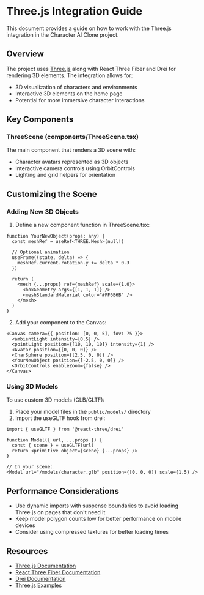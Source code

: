 # Three.js Integration Guide

This document provides a guide on how to work with the Three.js integration in the Character AI Clone project.

## Overview

The project uses [Three.js](https://threejs.org/) along with React Three Fiber and Drei for rendering 3D elements. The integration allows for:

- 3D visualization of characters and environments
- Interactive 3D elements on the home page
- Potential for more immersive character interactions

## Key Components

### ThreeScene (components/ThreeScene.tsx)

The main component that renders a 3D scene with:
- Character avatars represented as 3D objects
- Interactive camera controls using OrbitControls
- Lighting and grid helpers for orientation

## Customizing the Scene

### Adding New 3D Objects

1. Define a new component function in ThreeScene.tsx:

```tsx
function YourNewObject(props: any) {
  const meshRef = useRef<THREE.Mesh>(null!)
  
  // Optional animation
  useFrame((state, delta) => {
    meshRef.current.rotation.y += delta * 0.3
  })
  
  return (
    <mesh {...props} ref={meshRef} scale={1.0}>
      <boxGeometry args={[1, 1, 1]} />
      <meshStandardMaterial color="#FF6B6B" />
    </mesh>
  )
}
```

2. Add your component to the Canvas:

```tsx
<Canvas camera={{ position: [0, 0, 5], fov: 75 }}>
  <ambientLight intensity={0.5} />
  <pointLight position={[10, 10, 10]} intensity={1} />
  <Avatar position={[0, 0, 0]} />
  <CharSphere position={[2.5, 0, 0]} />
  <YourNewObject position={[-2.5, 0, 0]} />
  <OrbitControls enableZoom={false} />
</Canvas>
```

### Using 3D Models

To use custom 3D models (GLB/GLTF):

1. Place your model files in the `public/models/` directory
2. Import the useGLTF hook from drei:

```tsx
import { useGLTF } from '@react-three/drei'

function Model({ url, ...props }) {
  const { scene } = useGLTF(url)
  return <primitive object={scene} {...props} />
}

// In your scene:
<Model url="/models/character.glb" position={[0, 0, 0]} scale={1.5} />
```

## Performance Considerations

- Use dynamic imports with suspense boundaries to avoid loading Three.js on pages that don't need it
- Keep model polygon counts low for better performance on mobile devices
- Consider using compressed textures for better loading times

## Resources

- [Three.js Documentation](https://threejs.org/docs/)
- [React Three Fiber Documentation](https://docs.pmnd.rs/react-three-fiber/getting-started/introduction)
- [Drei Documentation](https://github.com/pmndrs/drei)
- [Three.js Examples](https://threejs.org/examples/) 